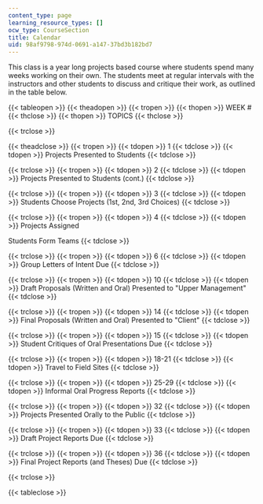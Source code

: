 ```yaml
---
content_type: page
learning_resource_types: []
ocw_type: CourseSection
title: Calendar
uid: 98af9798-974d-0691-a147-37bd3b182bd7
---
```


This class is a year long projects based course where students spend many weeks working on their own. The students meet at regular intervals with the instructors and other students to discuss and critique their work, as outlined in the table below.

{{< tableopen >}}
{{< theadopen >}}
{{< tropen >}}
{{< thopen >}}
WEEK #
{{< thclose >}}
{{< thopen >}}
TOPICS
{{< thclose >}}

{{< trclose >}}

{{< theadclose >}}
{{< tropen >}}
{{< tdopen >}}
1
{{< tdclose >}}
{{< tdopen >}}
Projects Presented to Students
{{< tdclose >}}

{{< trclose >}}
{{< tropen >}}
{{< tdopen >}}
2
{{< tdclose >}}
{{< tdopen >}}
Projects Presented to Students (cont.)
{{< tdclose >}}

{{< trclose >}}
{{< tropen >}}
{{< tdopen >}}
3
{{< tdclose >}}
{{< tdopen >}}
Students Choose Projects (1st, 2nd, 3rd Choices)
{{< tdclose >}}

{{< trclose >}}
{{< tropen >}}
{{< tdopen >}}
4
{{< tdclose >}}
{{< tdopen >}}
Projects Assigned  
  
Students Form Teams
{{< tdclose >}}

{{< trclose >}}
{{< tropen >}}
{{< tdopen >}}
6
{{< tdclose >}}
{{< tdopen >}}
Group Letters of Intent Due
{{< tdclose >}}

{{< trclose >}}
{{< tropen >}}
{{< tdopen >}}
10
{{< tdclose >}}
{{< tdopen >}}
Draft Proposals (Written and Oral) Presented to "Upper Management"
{{< tdclose >}}

{{< trclose >}}
{{< tropen >}}
{{< tdopen >}}
14
{{< tdclose >}}
{{< tdopen >}}
Final Proposals (Written and Oral) Presented to "Client"
{{< tdclose >}}

{{< trclose >}}
{{< tropen >}}
{{< tdopen >}}
15
{{< tdclose >}}
{{< tdopen >}}
Student Critiques of Oral Presentations Due
{{< tdclose >}}

{{< trclose >}}
{{< tropen >}}
{{< tdopen >}}
18-21
{{< tdclose >}}
{{< tdopen >}}
Travel to Field Sites
{{< tdclose >}}

{{< trclose >}}
{{< tropen >}}
{{< tdopen >}}
25-29
{{< tdclose >}}
{{< tdopen >}}
Informal Oral Progress Reports
{{< tdclose >}}

{{< trclose >}}
{{< tropen >}}
{{< tdopen >}}
32
{{< tdclose >}}
{{< tdopen >}}
Projects Presented Orally to the Public
{{< tdclose >}}

{{< trclose >}}
{{< tropen >}}
{{< tdopen >}}
33
{{< tdclose >}}
{{< tdopen >}}
Draft Project Reports Due
{{< tdclose >}}

{{< trclose >}}
{{< tropen >}}
{{< tdopen >}}
36
{{< tdclose >}}
{{< tdopen >}}
Final Project Reports (and Theses) Due
{{< tdclose >}}

{{< trclose >}}

{{< tableclose >}}